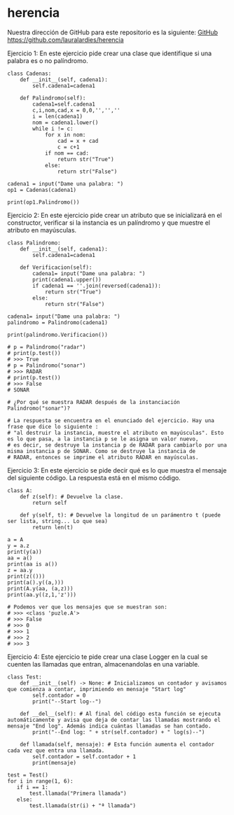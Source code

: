 # herencia

Nuestra dirección de GitHub para este repositorio es la siguiente: [GitHub](https://github.com/lauralardies/herencia)
https://github.com/lauralardies/herencia

Ejercicio 1: En este ejercicio pide crear una clase que identifique si una palabra es o no palíndromo.
```
class Cadenas:
    def __init__(self, cadena1):
        self.cadena1=cadena1
    
    def Palindromo(self):
        cadena1=self.cadena1
        c,i,nom,cad,x = 0,0,'','',''
        i = len(cadena1)
        nom = cadena1.lower()
        while i != c:
            for x in nom:
                cad = x + cad
                c = c+1
            if nom == cad:
                return str("True")
            else:
                return str("False")

cadena1 = input("Dame una palabra: ")
op1 = Cadenas(cadena1)

print(op1.Palindromo())
```
Ejercicio 2: En este ejercicio pide crear un atributo que se inicializará en el constructor, verificar si la instancia es un palíndromo y que muestre el atributo en mayúsculas.

```
class Palindromo:
    def __init__(self, cadena1):
        self.cadena1=cadena1
    
    def Verificacion(self):
        cadena1= input("Dame una palabra: ")
        print(cadena1.upper())
        if cadena1 == ''.join(reversed(cadena1)):
            return str("True")
        else:
            return str("False")
            
cadena1= input("Dame una palabra: ")
palindromo = Palindromo(cadena1)

print(palindromo.Verificacion())

# p = Palindromo("radar") 
# print(p.test()) 
# >>> True 
# p = Palindromo("sonar") 
# >>> RADAR 
# print(p.test()) 
# >>> False 
# SONAR 

# ¿Por qué se muestra RADAR después de la instanciación Palindromo("sonar")?

# La respuesta se encuentra en el enunciado del ejercicio. Hay una frase que dice lo siguiente : 
# "al destruir la instancia, muestre el atributo en mayúsculas". Esto es lo que pasa, a la instancia p se le asigna un valor nuevo, 
# es decir, se destruye la instancia p de RADAR para cambiarlo por una misma instancia p de SONAR. Como se destruye la instancia de
# RADAR, entonces se imprime el atributo RADAR en mayúsculas.
```

Ejercicio 3: En este ejercicio se pide decir qué es lo que muestra el mensaje del siguiente código. La respuesta está en el mismo código.
```
class A: 
    def z(self): # Devuelve la clase.
        return self 
 
    def y(self, t): # Devuelve la longitud de un parámentro t (puede ser lista, string... Lo que sea)
        return len(t) 
        
a = A 
y = a.z 
print(y(a)) 
aa = a() 
print(aa is a()) 
z = aa.y 
print(z(())) 
print(a().y((a,))) 
print(A.y(aa, (a,z))) 
print(aa.y((z,1,'z'))) 

# Podemos ver que los mensajes que se muestran son:
# >>> <class 'puzle.A'>
# >>> False
# >>> 0
# >>> 1
# >>> 2
# >>> 3
```

Ejercicio 4: Este ejercicio te pide crear una clase Logger en la cual se cuenten las llamadas que entran, almacenandolas en una variable. 
```
class Test:
    def __init__(self) -> None: # Inicializamos un contador y avisamos que comienza a contar, imprimiendo en mensaje "Start log"
        self.contador = 0
        print("--Start log--")

    def __del__(self): # Al final del código esta función se ejecuta automáticamente y avisa que deja de contar las llamadas mostrando el mensaje "End log". Además indica cuántas llamadas se han contado.
        print("--End log: " + str(self.contador) + " log(s)--")
    
    def llamada(self, mensaje): # Esta función aumenta el contador cada vez que entra una llamada.
        self.contador = self.contador + 1
        print(mensaje)
 
test = Test() 
for i in range(1, 6): 
   if i == 1: 
       test.llamada("Primera llamada") 
   else: 
       test.llamada(str(i) + "ª llamada")        
 
```
